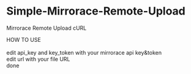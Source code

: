 # Simple-Mirrorace-Remote-Upload
Mirrorace Remote Upload cURL


HOW TO USE <br><br>
edit api_key and key_token with your mirrorace api key&token<br>
edit url with your file URL<br>
done



